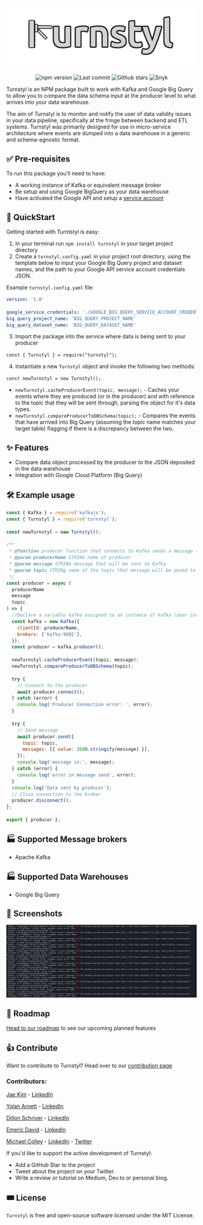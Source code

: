 <p align="center">
<img align="center" src="https://raw.githubusercontent.com/oslabs-beta/turnstyl/main/assets/turnstile-logo-softwhite-v3-a.png">
<p align="center">
  <img alt="npm version" src="https://img.shields.io/npm/v/turnstyl" />
  <img alt="Last commit" src="https://img.shields.io/github/last-commit/oslabs-beta/turnstyl" />
  <img alt="Github stars" src="https://shields.io/github/stars/oslabs-beta/turnstyl" />
  <img alt="Snyk" src="https://snyk.io/advisor/npm-package/turnstyl/badge.svg" href='https://snyk.io/advisor/npm-package/turnstyl' />
</p>

Turnstyl is an NPM package built to work with Kafka and Google Big Query to allow you to compare the data schema input at the producer level to what arrives into your data warehouse.

The aim of Turnstyl is to monitor and notify the user of data validity issues in your data pipeline, specifically at the fringe between backend and ETL systems. Turnstyl was primarily designed for use in micro-service architecture where events are dumped into a data warehouse in a generic and schema-agnostic format.

## ✅ Pre-requisites

To run this package you'll need to have:

- A working instance of Kafka or equivalent message broker
- Be setup and using Google BigQuery as your data warehouse
- Have activated the Google API and setup a [service account](https://cloud.google.com/iam/docs/creating-managing-service-accounts)

## 🚀 QuickStart

Getting started with Turntstyl is easy:

1. In your terminal run `npm install turnstyl` in your target project directory
2. Create a `turnstyl.config.yaml` in your project root directory, using the template below to input your Google Big Query project and dataset names, and the path to your Google API service account credentials JSON.

Example `turnstyl.config.yaml` file:

```yaml
version: '1.0'

google_service_credentials: './GOOGLE_BIG_QUERY_SERVICE_ACCOUNT_CREDENTIALS.json'
big_query_project_name: 'BIG_QUERY_PROJECT_NAME'
big_query_dataset_name: 'BIG_QUERY_DATASET_NAME'
```

3. Import the package into the service where data is being sent to your producer

`const { Turnstyl } = require("turnstyl");`

4. Instantiate a new `Turnstyl` object and invoke the following two methods:

`const newTurnstyl = new Turnstyl();`

- `newTurnstyl.cacheProducerEvent(topic, message);` - Caches your events where they are produced (or in the producer) and with reference to the topic that they will be sent through, parsing the object for it's data types.
- `newTurnstyl.compareProducerToDBSchema(topic);` - Compares the events that have arrived into Big Query (assuming the topic name matches your target table) flagging if there is a discrepancy between the two.

## ✨ Features

- Compare data object processed by the producer to the JSON deposited in the data warehouse
- Integration with Google Cloud Platform (Big Query)

## 🛠️ Example usage

```js
const { Kafka } = require('kafkajs');
const { Turnstyl } = require('turnstyl');

const newTurnstyl = new Turnstyl();

/**
 * @function producer function that connects to Kafka sends a message then disconnects
 * @param producerName STRING name of producer
 * @param message STRING message that will be sent to Kafka
 * @param topic STRINg name of the topic that message will be posed to on Kafka
 */
const producer = async (
  producerName
  message
  topic
) => {
  //Declare a variable kafka assigned to an instance of kafka (door into the kafka brokerage)
  const kafka = new Kafka({
    clientId: producerName,
    brokers: ['kafka:9092'],
  });
  const producer = kafka.producer();

  newTurnstyl.cacheProducerEvent(topic, message);
  newTurnstyl.compareProducerToDBSchema(topic);

  try {
    // Connect to the producer
    await producer.connect();
  } catch (error) {
    console.log('Producer Connection error: ', error);
  }

  try {
    // Send message
    await producer.send({
      topic: topic,
      messages: [{ value: JSON.stringify(message) }],
    });
    console.log('message is:', message);
  } catch (error) {
    console.log('error in message send', error);
  }
  console.log('Data sent by producer');
  // Close connection to the broker
  producer.disconnect();
};

export { producer };
```

## 🏭 Supported Message brokers

- Apache Kafka

## 🏭 Supported Data Warehouses

- Google Big Query

## 📸 Screenshots

<img align="center" src="https://raw.githubusercontent.com/oslabs-beta/turnstyl/main/assets/screenshot_error_flags.png">

## 🚗 Roadmap

[Head to our roadmap](https://homespot.notion.site/330ba936328b488e86e6d7395003518b?v=0ae19b46612b43f69630e4cd60a0b0a0) to see our upcoming planned features

## 👍 Contribute

Want to contribute to Turnstyl? Head over to our [contribution page](https://github.com/oslabs-beta/turnstyl/blob/main/CONTRIBUTING.md)

### Contributors:

[Jae Kim](https://github.com/jaeklm) - [LinkedIn](https://www.linkedin.com/in/jaeklm/)

[Yolan Arnett](https://github.com/yarnett) - [LinkedIn](https://www.linkedin.com/in/yolanarnett/)

[Dillon Schriver](https://github.com/Dillon-Schriver) - [LinkedIn](https://www.linkedin.com/in/dillon-schriver-236a16bb/)

[Emeric David](https://github.com/emeric-gh) - [LinkedIn](https://www.linkedin.com/in/emericbdavid/)

[Michael Colley](https://github.com/michaelecolley) - [LinkedIn](https://www.linkedin.com/in/michaelecolley/) - [Twitter](https://twitter.com/michaelecolley)

If you'd like to support the active development of Turnstyl:

- Add a GitHub Star to the project
- Tweet about the project on your Twitter.
- Write a review or tutorial on Medium, Dev.to or personal blog.

## 🎟️ License

`Turnstyl` is free and open-source software licensed under the MIT License.
